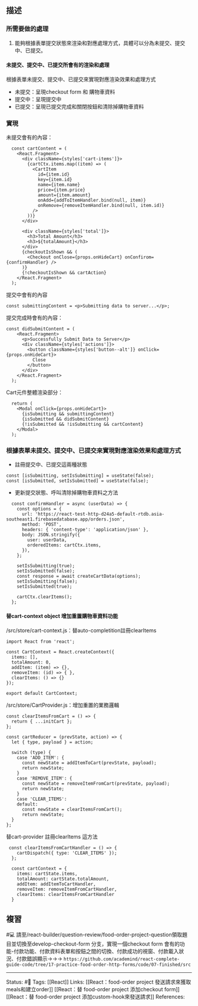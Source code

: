 

## 描述


### 所需要做的處理

1. 能夠根據表單提交狀態來渲染和對應處理方式，具體可以分為未提交、提交中、已提交。

#### 未提交、提交中、已提交所會有的渲染和處理

根據表單未提交、提交中、已提交來實現對應渲染效果和處理方式
- 未提交：呈現checkout form 和 購物車資料
- 提交中：呈現提交中
- 已提交：呈現已提交完成和關閉按鈕和清除掉購物車資料

### 實現

未提交會有的內容：
```
  const cartContent = (
    <React.Fragment>
      <div className={styles['cart-items']}>
        {cartCtx.items.map((item) => (
          <CartItem
            id={item.id}
            key={item.id}
            name={item.name}
            price={item.price}
            amount={item.amount}
            onAdd={addToItemHandler.bind(null, item)}
            onRemove={removeItemHandler.bind(null, item.id)}
          />
        ))}
      </div>

      <div className={styles['total']}>
        <h3>Total Amount</h3>
        <h3>${totalAmount}</h3>
      </div>
      {checkoutIsShown && (
        <Checkout onClose={props.onHideCart} onConfirom={confirmHandler} />
      )}
      {!checkoutIsShown && cartAction}
    </React.Fragment>
  );
```

提交中會有的內容
```
const submittingContent = <p>Submitting data to server...</p>;
```

提交完成時會有的內容：
```
const didSubmitContent = (
    <React.Fragment>
      <p>Successfully Submit Data to Server</p>
      <div className={styles['actions']}>
        <button className={styles['button--alt']} onClick={props.onHideCart}>
          Close
        </button>
      </div>
    </React.Fragment>
  );
```

Cart元件整體渲染部分：
```
  return (
    <Modal onClick={props.onHideCart}>
      {isSubmitting && submittingContent}
      {isSubmitted && didSubmitContent}
      {!isSubmitted && !isSubmitting && cartContent}
    </Modal>
  );
```

### 根據表單未提交、提交中、已提交來實現對應渲染效果和處理方式

- 註冊提交中、已提交這兩種狀態
```
const [isSubmitting, setIsSubmitting] = useState(false);
const [isSubmitted, setIsSubmitted] = useState(false);
```
- 更新提交狀態、呼叫清除掉購物車資料之方法
```
  const confirmHandler = async (userData) => {
    const options = {
      url: 'https://react-test-http-d24a5-default-rtdb.asia-southeast1.firebasedatabase.app/orders.json',
      method: 'POST',
      headers: { 'content-type': 'application/json' },
      body: JSON.stringify({
        user: userData,
        orderedItems: cartCtx.items,
      }),
    };

    setIsSubmitting(true);
    setIsSubmitted(false);
    const response = await createCartData(options);
    setIsSubmitting(false);
    setIsSubmitted(true);

    cartCtx.clearItems();
  };
```


#### 替cart-context object 增加重置購物車資料功能

/src/store/cart-context.js：替auto-completition註冊clearItems 
```
import React from 'react';

const CartContext = React.createContext({
  items: [],
  totalAmount: 0,
  addItem: (item) => {},
  removeItem: (id) => { },
  clearItems: () => {}
});

export default CartContext;
```

/src/store/CartProvider.js：增加重置的業務邏輯
```
const clearItemsFromCart = () => {
  return { ...initCart };
};

const cartReducer = (prevState, action) => {
  let { type, payload } = action;

  switch (type) {
    case 'ADD_ITEM': {
      const newState = addItemToCart(prevState, payload);
      return newState;
    }
    case 'REMOVE_ITEM': {
      const newState = removeItemFromCart(prevState, payload);
      return newState;
    }
    case 'CLEAR_ITEMS':
    default:
      const newState = clearItemsFromCart();
      return newState;
  }
};
```

替cart-provider 註冊clearItems 這方法
```
 const clearItemsFromCartHandler = () => {
    cartDispatch({ type: 'CLEAR_ITEMS' });
  };

  const cartContext = {
    items: cartState.items,
    totalAmount: cartState.totalAmount,
    addItem: addItemToCartHandler,
    removeItem: removeItemFromCartHandler,
    clearItems: clearItemsFromCartHandler
  }
```

## 複習

#💻 請至/react-builder/question-review/food-order-project-question領取題目並切換至develop-checkout-form 分支，實現一個checkout form 會有的功能-付款功能、付款資料表單和按鈕之間的切換、付款成功的視窗、付款載入狀況、付款錯誤顯示->->-> `https://github.com/academind/react-complete-guide-code/tree/17-practice-food-order-http-forms/code/07-finished/src`
<!--SR:!2023-01-21,30,250-->



---
Status: #🌱 
Tags:
[[React]]
Links:
[[React：food-order project 發送請求來獲取meals和建立order]]
[[React：替 food-order project 添加checkout form]]
[[React：替 food-order project 添加custom-hook來發送請求]]
References: